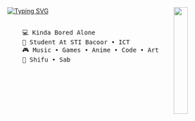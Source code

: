 <img src="https://github.com/yourorly/assets/blob/main/ihhhKlee2.png?raw=true" width="25%" align="right" />
<a href="https://git.io/typing-svg"><img src="https://readme-typing-svg.demolab.com?font=Fira+Code&pause=1000&color=00F703&background=0EFF0000&center=true&vCenter=true&random=false&width=435&lines=Hello!+What+Gets+You+Here%3F;Im+Always+Get+Lazy+If+Doing+Coding" alt="Typing SVG" /></a>
<br><br>
<pre>
    💻 Kinda Bored Alone
    📖 Student At STI Bacoor • ICT
    🎮 Music • Games • Anime • Code • Art
    🐾 Shifu • Sab
</pre>
<br><br>

